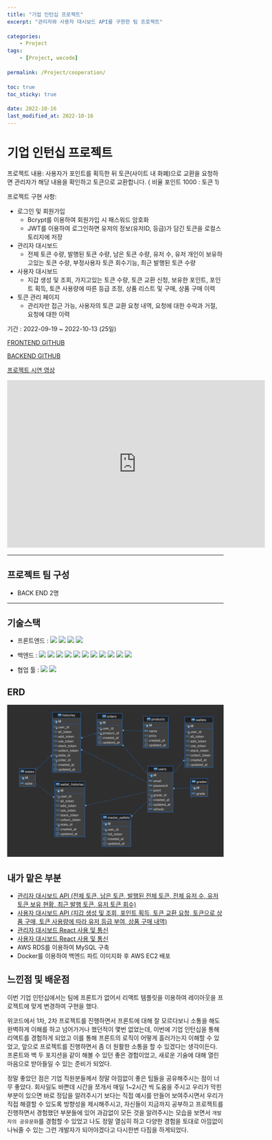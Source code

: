 ```yaml
---
title: "기업 인턴십 프로젝트"
excerpt: "관리자와 사용자 대시보드 API를 구현한 팀 프로젝트"

categories:
    - Project
tags:
    - [Project, wecode]

permalink: /Project/cooperation/

toc: true
toc_sticky: true

date: 2022-10-16
last_modified_at: 2022-10-16
---
```


# 기업 인턴십 프로젝트

프로젝트 내용: 사용자가 포인트를 획득한 뒤 토큰(사이트 내 화폐)으로 교환을 요청하면 관리자가 해당 내용을 확인하고 토큰으로 교환합니다. ( 비율 포인트 1000 : 토큰 1)

프로젝트 구현 사항:

-   로그인 및 회원가입
    -   Bcrypt를 이용하여 회원가입 시 패스워드 암호화
    -   JWT를 이용하여 로그인하면 유저의 정보(유저ID, 등급)가 담긴 토큰을 로컬스토리지에 저장
-   관리자 대시보드
    -   전체 토큰 수량, 발행된 토큰 수량, 남은 토큰 수량, 유저 수, 유저 개인이 보유하고있는 토큰 수량, 부정사용자 토큰 회수기능, 최근 발행된 토큰 수량
-   사용자 대시보드
    -   지갑 생성 및 조회, 가지고있는 토큰 수량, 토큰 교환 신청, 보유한 포인트, 포인트 획득, 토큰 사용량에 따른 등급 조정, 상품 리스트 및 구매, 상품 구매 이력
-   토큰 관리 페이지
    -   관리자만 접근 가능, 사용자의 토큰 교환 요청 내역, 요청에 대한 수락과 거절, 요청에 대한 이력

기간 : 2022-09-19 ~ 2022-10-13 (25일)

[FRONTEND GITHUB](https://github.com/sw1104/miniter_token_FE)

[BACKEND GITHUB](https://github.com/sw1104/minister_token)

[프로젝트 시연 영상](https://www.youtube.com/watch?v=hHqvgwSLE38&ab_channel=%EC%A0%95%EC%9E%AC%ED%95%98)

<iframe width="600" height="390" src="https://www.youtube.com/embed/hHqvgwSLE38" title="MINISTER TOKEN 구현영상" frameborder="0" allow="accelerometer; autoplay; clipboard-write; encrypted-media; gyroscope; picture-in-picture" allowfullscreen></iframe>

---

## 프로젝트 팀 구성

-   BACK END 2명

---

## 기술스택

-   프론트엔드 :
    <img src="https://img.shields.io/badge/JavaScript-FFCA28?style=flat-square&logo=javascript&logoColor=white"/> <img src="https://img.shields.io/badge/React.js-58c3cc?style=flat-square&logo=React&logoColor=white"/> <img src="https://img.shields.io/badge/eslint-000066?style=flat-square&logo=eslint&logoColor=white"/> <img src="https://img.shields.io/badge/prettier-00CC00?style=flat-square&logo=eslint&logoColor=white"/>

-   백엔드 :
    <img src="https://img.shields.io/badge/JavaScript-FFCA28?style=flat-square&logo=javascript&logoColor=white"/> <img src="https://img.shields.io/badge/Node.js-008000?style=flat-square&logo=Node.js&logoColor=white"/> <img src="https://img.shields.io/badge/Express-000080?style=flat-square&logo=Express&logoColor=white"/> <img src="https://img.shields.io/badge/ MySQL8.0-6441a5?style=flat-square&logo=MySQL&logoColor=white"/> <img src="https://img.shields.io/badge/Postman-F6BB43?style=flat-square&logo=Postman&logoColor=white"/> <img src="https://img.shields.io/badge/JWT-F6BB43?style=flat-square&logo=JWT&logoColor=white"/> <img src="https://img.shields.io/badge/jest-F6BB43?style=flat-square&logo=jest&logoColor=white"/> <img src="https://img.shields.io/badge/aws(EC2)-F6BB43?style=flat-square&logo=amazonaws&logoColor=white"/> <img src="https://img.shields.io/badge/aws(vpc)-F6BB43?style=flat-square&logo=amazonaws&logoColor=white"/> <img src="https://img.shields.io/badge/aws(rds)-F6BB43?style=flat-square&logo=amazonaws&logoColor=white"/> <img src="https://img.shields.io/badge/docker-F6BB43?style=flat-square&logo=docker&logoColor=white"/>

-   협업 툴 :
    <img src="https://img.shields.io/badge/Notion-1c1c1c?style=flat-square&logo=Notion&logoColor=white"/> <img src="https://img.shields.io/badge/Slack-553830?style=flat-square&logo=Slack&logoColor=white"/>

## ERD

![](../../assets/images/posts_img/Project/2022-10-23-coperERD.png)

## 내가 맡은 부분

-   [관리자 대시보드 API (전체 토큰, 남은 토큰, 발행된 전체 토큰, 전체 유저 수, 유저 토큰 보유 현황, 최근 발행 토큰, 유저 토큰 회수)](https://sw1104.github.io/Project_details/cooperation/adminDashboard/backend)
-   [사용자 대시보드 API (지갑 생성 및 조회, 포인트 획득, 토큰 교환 요청, 토큰으로 상품 구매, 토큰 사용량에 따라 유저 등급 부여, 상품 구매 내역)](https://sw1104.github.io/Project_details/cooperation/userDashboard/backend)
-   [관리자 대시보드 React 사용 및 통신](https://sw1104.github.io/Project_details/cooperation/adminDashboard/frontend)
-   [사용자 대시보드 React 사용 및 통신](https://sw1104.github.io/Project_details/cooperation/userDashboard/frontend)
-   AWS RDS를 이용하여 MySQL 구축
-   Docker를 이용하여 백엔드 파트 이미지화 후 AWS EC2 배포

## 느낀점 및 배운점

이번 기업 인턴십에서는 팀에 프론트가 없어서 리액트 템플릿을 이용하여 레이아웃을 프로젝트에 맞게 변경하여 구현을 했다.

위코드에서 1차, 2차 프로젝트를 진행하면서 프론트에 대해 잘 모르다보니 소통을 해도 완벽하게 이해를 하고 넘어가거나 했던적이 몇번 없었는데, 이번에 기업 인턴십을 통해 리액트를 경험하게 되었고 이를 통해 프론트의 로직이 어떻게 흘러가는지 이해할 수 있었고, 앞으로 프로젝트를 진행하면서 좀 더 원활한 소통을 할 수 있겠다는 생각이든다. 프론트와 백 두 포지션을 같이 해볼 수 있던 좋은 경험이었고, 새로운 기술에 대해 열린 마음으로 받아들일 수 있는 준비가 되었다.

정말 좋았던 점은 기업 직원분들께서 정말 아낌없이 좋은 팁들을 공유해주시는 점이 너무 좋았다. 회사일도 바쁜데 시간을 쪼개서 매일 1~2시간 씩 도움을 주시고 우리가 막힌 부분이 있으면 바로 정답을 알려주시기 보다는 직접 예시를 만들어 보여주시면서 우리가 직접 해결할 수 있도록 방향성을 제시해주시고, 자신들이 지금까지 공부하고 프로젝트를 진행하면서 경험했던 부분들에 있어 과감없이 모든 것을 알려주시는 모습을 보면서 `개발자의 공유문화`를 경험할 수 있었고 나도 정말 열심히 하고 다양한 경험을 토대로 아낌없이 나눠줄 수 있는 그런 개발자가 되어야겠다고 다시한번 다짐을 하게되었다.
